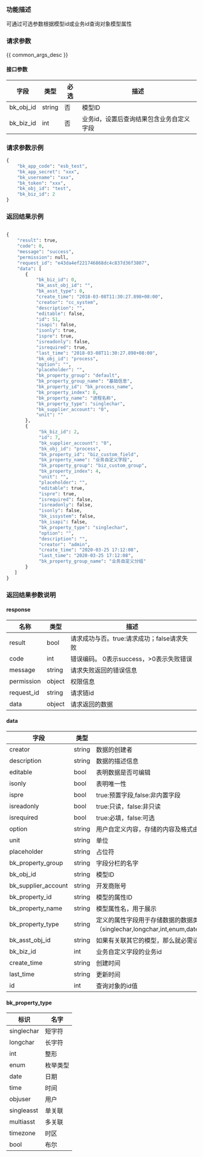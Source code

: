 ### 功能描述

可通过可选参数根据模型id或业务id查询对象模型属性

### 请求参数

{{ common_args_desc }}

#### 接口参数

| 字段                |  类型      | 必选   |  描述                       |
|---------------------|------------|--------|-----------------------------|
|bk_obj_id            | string     | 否     | 模型ID                      |
| bk_biz_id           | int        | 否     | 业务id，设置后查询结果包含业务自定义字段 |


### 请求参数示例

``` python
{
    "bk_app_code": "esb_test",
    "bk_app_secret": "xxx",
    "bk_username": "xxx",
    "bk_token": "xxx",
    "bk_obj_id": "test",
    "bk_biz_id": 2
}
```


### 返回结果示例

```python

{
    "result": true,
    "code": 0,
    "message": "success",
    "permission": null,
    "request_id": "e43da4ef221746868dc4c837d36f3807",
    "data": [
       {
           "bk_biz_id": 0,
           "bk_asst_obj_id": "",
           "bk_asst_type": 0,
           "create_time": "2018-03-08T11:30:27.898+08:00",
           "creator": "cc_system",
           "description": "",
           "editable": false,
           "id": 51,
           "isapi": false,
           "isonly": true,
           "ispre": true,
           "isreadonly": false,
           "isrequired": true,
           "last_time": "2018-03-08T11:30:27.898+08:00",
           "bk_obj_id": "process",
           "option": "",
           "placeholder": "",
           "bk_property_group": "default",
           "bk_property_group_name": "基础信息",
           "bk_property_id": "bk_process_name",
           "bk_property_index": 0,
           "bk_property_name": "进程名称",
           "bk_property_type": "singlechar",
           "bk_supplier_account": "0",
           "unit": ""
       },
       {
            "bk_biz_id": 2,
            "id": 7,
            "bk_supplier_account": "0",
            "bk_obj_id": "process",
            "bk_property_id": "biz_custom_field",
            "bk_property_name": "业务自定义字段",
            "bk_property_group": "biz_custom_group",
            "bk_property_index": 4,
            "unit": "",
            "placeholder": "",
            "editable": true,
            "ispre": true,
            "isrequired": false,
            "isreadonly": false,
            "isonly": false,
            "bk_issystem": false,
            "bk_isapi": false,
            "bk_property_type": "singlechar",
            "option": "",
            "description": "",
            "creator": "admin",
            "create_time": "2020-03-25 17:12:08",
            "last_time": "2020-03-25 17:12:08",
            "bk_property_group_name": "业务自定义分组"
       }
   ]
}
```

### 返回结果参数说明
#### response

| 名称    | 类型   | 描述                                       |
| ------- | ------ | ------------------------------------------ |
| result  | bool   | 请求成功与否。true:请求成功；false请求失败 |
| code    | int    | 错误编码。 0表示success，>0表示失败错误    |
| message | string | 请求失败返回的错误信息                     |
| permission    | object | 权限信息    |
| request_id    | string | 请求链id    |
| data    | object | 请求返回的数据                             |

#### data

| 字段                | 类型         | 描述                                                       |
|---------------------|--------------|------------------------------------------------------------|
| creator             | string       | 数据的创建者                                               |
| description         | string       | 数据的描述信息                                             |
| editable            | bool         | 表明数据是否可编辑                                         |
| isonly              | bool         | 表明唯一性                                                 |
| ispre               | bool         | true:预置字段,false:非内置字段                             |
| isreadonly          | bool         | true:只读，false:非只读                                    |
| isrequired          | bool         | true:必填，false:可选                                      |
| option              | string       | 用户自定义内容，存储的内容及格式由调用方决定               |
| unit                | string       | 单位                                                       |
| placeholder         | string       | 占位符                                                     |
| bk_property_group   | string       | 字段分栏的名字                                             |
| bk_obj_id           | string       | 模型ID                                                     |
| bk_supplier_account | string       | 开发商账号                                                 |
| bk_property_id      | string       | 模型的属性ID                                               |
| bk_property_name    | string       | 模型属性名，用于展示                                       |
| bk_property_type    | string       | 定义的属性字段用于存储数据的数据类型 （singlechar,longchar,int,enum,date,time,objuser,singleasst,multiasst,timezone,bool)|
| bk_asst_obj_id      | string       | 如果有关联其它的模型，那么就必需设置此字段，否则就不需要设置|
| bk_biz_id           | int          | 业务自定义字段的业务id                                       |
| create_time         | string | 创建时间     |
| last_time           | string | 更新时间     |
| id                  | int    | 查询对象的id值   |
#### bk_property_type

| 标识       | 名字     |
|------------|----------|
| singlechar | 短字符   |
| longchar   | 长字符   |
| int        | 整形     |
| enum       | 枚举类型 |
| date       | 日期     |
| time       | 时间     |
| objuser    | 用户     |
| singleasst | 单关联   |
| multiasst  | 多关联   |
| timezone   | 时区     |
| bool       | 布尔     |
